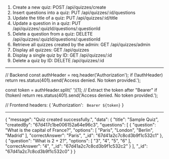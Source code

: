 1. Create a new quiz: POST /api/quizzes/create
2. Insert questions into a quiz: PUT /api/quizzes/:id/questions
3. Update the title of a quiz: PUT /api/quizzes/:id/title
4. Update a question in a quiz: PUT /api/quizzes/:quizId/questions/:questionId
5. Delete a question from a quiz: DELETE /api/quizzes/:quizId/questions/:questionId
6. Retrieve all quizzes created by the admin: GET /api/quizzes/admin
7. Display all quizzes: GET /api/quizzes
8. Display a single quiz by ID: GET /api/quizzes/:id
9. Delete a quiz by ID: DELETE /api/quizzes/:id


-------------------------------------------------------------------------------------------

// Backend
const authHeader = req.header('Authorization');
if (!authHeader) return res.status(401).send('Access denied. No token provided.');

const token = authHeader.split(' ')[1]; // Extract the token after "Bearer"
if (!token) return res.status(401).send('Access denied. No token provided.');

// Frontend
headers: {
    'Authorization': ` Bearer ${token}`
}

-------------------------------------------------------------------------------------------

{
    "message": "Quiz created successfully.",
    "data": {
        "title": "Sample Quiz",
        "createdBy": "67d417c1be006152a64e96c3",
        "questions": [
            {
                "question": "What is the capital of France?",
                "options": [
                    "Paris",
                    "London",
                    "Berlin",
                    "Madrid"
                ],
                "correctAnswer": "Paris",
                "_id": "67d41a2c7c8cd3b9f1c532c1"
            },
            {
                "question": "What is 2 + 2?",
                "options": [
                    "3",
                    "4",
                    "5",
                    "6"
                ],
                "correctAnswer": "4",
                "_id": "67d41a2c7c8cd3b9f1c532c2"
            }
        ],
        "_id": "67d41a2c7c8cd3b9f1c532c0"
    }
}